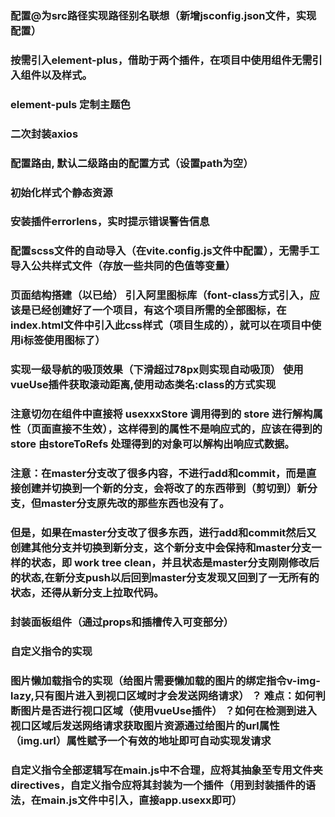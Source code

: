 ### 配置@为src路径实现路径别名联想（新增jsconfig.json文件，实现配置）
### 按需引入element-plus，借助于两个插件，在项目中使用组件无需引入组件以及样式。
### element-puls 定制主题色
### 二次封装axios
### 配置路由, 默认二级路由的配置方式（设置path为空）
### 初始化样式个静态资源
### 安装插件errorlens，实时提示错误警告信息
### 配置scss文件的自动导入（在vite.config.js文件中配置），无需手工导入公共样式文件（存放一些共同的色值等变量）
### 页面结构搭建（以已给） 引入阿里图标库（font-class方式引入，应该是已经创建好了一个项目，有这个项目所需的全部图标，在index.html文件中引入此css样式（项目生成的），就可以在项目中使用i标签使用图标了）
### 实现一级导航的吸顶效果（下滑超过78px则实现自动吸顶） 使用vueUse插件获取滚动距离,使用动态类名:class的方式实现
### 注意切勿在组件中直接将 usexxxStore 调用得到的 store 进行解构属性（页面直接不生效），这样得到的属性不是响应式的，应该在得到的 store 由storeToRefs 处理得到的对象可以解构出响应式数据。
### 注意：在master分支改了很多内容，不进行add和commit，而是直接创建并切换到一个新的分支，会将改了的东西带到（剪切到）新分支，但master分支原先改的那些东西也没有了。
### 但是，如果在master分支改了很多东西，进行add和commit然后又创建其他分支并切换到新分支，这个新分支中会保持和master分支一样的状态，即 work tree clean，并且状态是master分支刚刚修改后的状态,在新分支push以后回到master分支发现又回到了一无所有的状态，还得从新分支上拉取代码。
### 封装面板组件（通过props和插槽传入可变部分）
### 自定义指令的实现
### 图片懒加载指令的实现（给图片需要懒加载的图片的绑定指令v-img-lazy,只有图片进入到视口区域时才会发送网络请求） ？ 难点：如何判断图片是否进行视口区域（使用vueUse插件） ？如何在检测到进入视口区域后发送网络请求获取图片资源通过给图片的url属性（img.url）属性赋予一个有效的地址即可自动实现发请求
### 自定义指令全部逻辑写在main.js中不合理，应将其抽象至专用文件夹directives，自定义指令应将其封装为一个插件（用到封装插件的语法，在main.js文件中引入，直接app.usexx即可）
